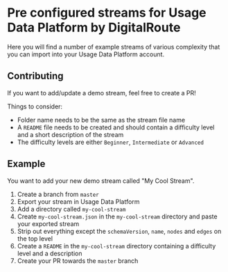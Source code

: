 # Pre configured streams for Usage Data Platform by DigitalRoute

Here you will find a number of example streams of various complexity that you can import into your Usage Data Platform account.

## Contributing

If you want to add/update a demo stream, feel free to create a PR!

Things to consider:
- Folder name needs to be the same as the stream file name
- A `README` file needs to be created and should contain a difficulty level and a short description of the stream
- The difficulty levels are either `Beginner`, `Intermediate` or `Advanced`

## Example
You want to add your new demo stream called "My Cool Stream".

1. Create a branch from `master`
2. Export your stream in Usage Data Platform
3. Add a directory called `my-cool-stream`
4. Create `my-cool-stream.json` in the `my-cool-stream` directory and paste your exported stream
5. Strip out everything except the `schemaVersion`, `name`, `nodes` and `edges` on the top level
6. Create a `README` in the `my-cool-stream` directory containing a difficulty level and a description
7. Create your PR towards the `master` branch